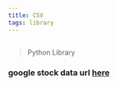 ```yaml
---
title: CSV
tags: library
---
```


##
> Python Library
### google stock data url [here](https://goo.gl/3zaUlD)
###
